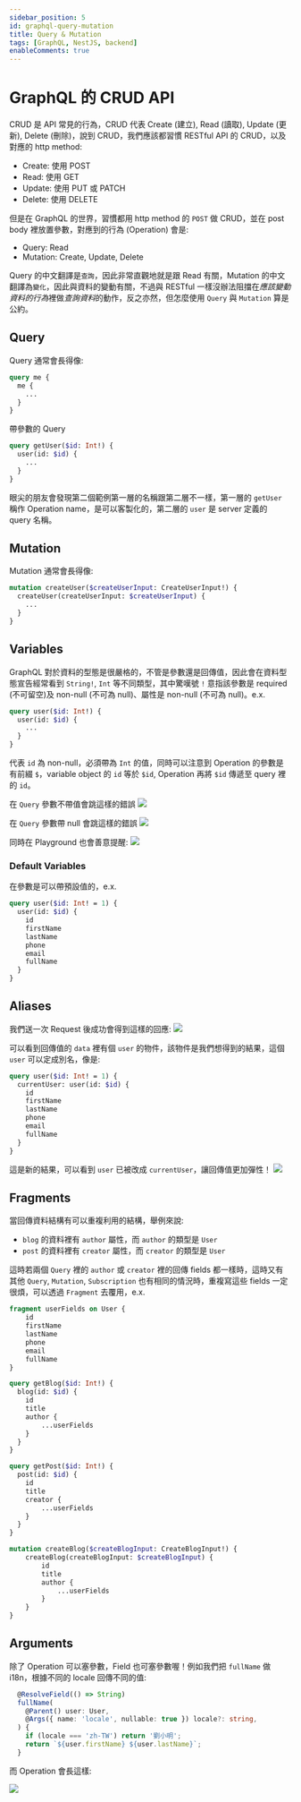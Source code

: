 ```yaml
---
sidebar_position: 5
id: graphql-query-mutation
title: Query & Mutation
tags: [GraphQL, NestJS, backend]
enableComments: true
---
```


# GraphQL 的 CRUD API
CRUD 是 API 常見的行為，CRUD 代表 Create (建立), Read (讀取), Update (更新), Delete (刪除)，說到 CRUD，我們應該都習慣 RESTful API 的 CRUD，以及對應的 http method:

- Create: 使用 POST
- Read: 使用 GET
- Update: 使用 PUT 或 PATCH
- Delete: 使用 DELETE

但是在 GraphQL 的世界，習慣都用 http method 的 `POST` 做 CRUD，並在 post body 裡放置參數，對應到的行為 (Operation) 會是:

- Query: Read
- Mutation: Create, Update, Delete

Query 的中文翻譯是`查詢`，因此非常直觀地就是跟 Read 有關，Mutation 的中文翻譯為`變化`，因此與資料的變動有關，不過與 RESTful 一樣沒辦法阻擋在*應該變動資料的行為*裡做*查詢資料*的動作，反之亦然，但怎麼使用 `Query` 與 `Mutation` 算是公約。

## Query
Query 通常會長得像:
``` graphql
query me {
  me {
    ...
  }
}
```
帶參數的 Query
``` graphql
query getUser($id: Int!) {
  user(id: $id) {
    ...
  }
}
```
眼尖的朋友會發現第二個範例第一層的名稱跟第二層不一樣，第一層的 `getUser` 稱作 Operation name，是可以客製化的，第二層的 `user` 是 server 定義的 query 名稱。

## Mutation
Mutation 通常會長得像:
``` graphql
mutation createUser($createUserInput: CreateUserInput!) {
  createUser(createUserInput: $createUserInput) {
    ...
  }
}
```

## Variables
GraphQL 對於資料的型態是很嚴格的，不管是參數還是回傳值，因此會在資料型態宣告經常看到 `String!`, `Int` 等不同類型，其中驚嘆號 `!` 意指該參數是 required (不可留空)及 non-null (不可為 null)、屬性是 non-null (不可為 null)。e.x.

``` graphql
query user($id: Int!) {
  user(id: $id) {
    ...
  }
}
```

代表 `id` 為 non-null，必須帶為 `Int` 的值，同時可以注意到 Operation 的參數是有前綴 `$`，variable object 的 `id` 等於 `$id`, Operation 再將 `$id` 傳遞至 query 裡的 `id`。


在 `Query` 參數不帶值會跳這樣的錯誤
<img src="https://i.imgur.com/PgdigOx.png" loading="lazy" />

在 `Query` 參數帶 null 會跳這樣的錯誤
<img src="https://i.imgur.com/R2Cs0zm.png" loading="lazy" />

同時在 Playground 也會善意提醒:
<img src="https://i.imgur.com/1sF5HZS.png" loading="lazy" />

### Default Variables
在參數是可以帶預設值的，e.x.
``` graphql
query user($id: Int! = 1) {
  user(id: $id) {
    id
    firstName
    lastName
    phone
    email
    fullName
  }
}
```

## Aliases
我們送一次 Request 後成功會得到這樣的回應:
<img src="https://i.imgur.com/eEMhJJu.png" loading="lazy" />

可以看到回傳值的 `data` 裡有個 `user` 的物件，該物件是我們想得到的結果，這個 `user` 可以定成別名，像是:
``` graphql
query user($id: Int! = 1) {
  currentUser: user(id: $id) {
    id
    firstName
    lastName
    phone
    email
    fullName
  }
}
```

這是新的結果，可以看到 `user` 已被改成 `currentUser`，讓回傳值更加彈性！
<img src="https://i.imgur.com/vmqyNex.png" loading="lazy" />


## Fragments
當回傳資料結構有可以重複利用的結構，舉例來說:

- `blog` 的資料裡有 `author` 屬性，而 `author` 的類型是 `User`
- `post` 的資料裡有 `creator` 屬性，而 `creator` 的類型是 `User`

這時若兩個 `Query` 裡的 `author` 或 `creator` 裡的回傳 fields 都一樣時，這時又有其他 `Query`, `Mutation`, `Subscription` 也有相同的情況時，重複寫這些 fields 一定很煩，可以透過 `Fragment` 去覆用，e.x.

``` graphql
fragment userFields on User {
    id
    firstName
    lastName
    phone
    email
    fullName
}

query getBlog($id: Int!) {
  blog(id: $id) {
    id
    title
    author {
        ...userFields
    }
  }
}

query getPost($id: Int!) {
  post(id: $id) {
    id
    title
    creator {
        ...userFields
    }
  }
}

mutation createBlog($createBlogInput: CreateBlogInput!) {
    createBlog(createBlogInput: $createBlogInput) {
        id
        title
        author {
            ...userFields
        }
    }
}
```

## Arguments
除了 Operation 可以塞參數，Field 也可塞參數喔！例如我們把 `fullName` 做 i18n，根據不同的 locale 回傳不同的值:

``` ts
  @ResolveField(() => String)
  fullName(
    @Parent() user: User,
    @Args({ name: 'locale', nullable: true }) locale?: string,
  ) {
    if (locale === 'zh-TW') return '劉小明';
    return `${user.firstName} ${user.lastName}`;
  }
```

而 Operation 會長這樣:

<img src="https://i.imgur.com/Ca61oNa.png" loading="lazy" />